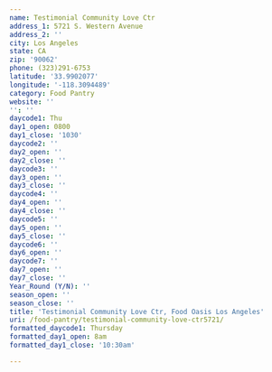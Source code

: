 ```yaml
---
name: Testimonial Community Love Ctr
address_1: 5721 S. Western Avenue
address_2: ''
city: Los Angeles
state: CA
zip: '90062'
phone: (323)291-6753
latitude: '33.9902077'
longitude: '-118.3094489'
category: Food Pantry
website: ''
'': ''
daycode1: Thu
day1_open: 0800
day1_close: '1030'
daycode2: ''
day2_open: ''
day2_close: ''
daycode3: ''
day3_open: ''
day3_close: ''
daycode4: ''
day4_open: ''
day4_close: ''
daycode5: ''
day5_open: ''
day5_close: ''
daycode6: ''
day6_open: ''
daycode7: ''
day7_open: ''
day7_close: ''
Year_Round (Y/N): ''
season_open: ''
season_close: ''
title: 'Testimonial Community Love Ctr, Food Oasis Los Angeles'
uri: /food-pantry/testimonial-community-love-ctr5721/
formatted_daycode1: Thursday
formatted_day1_open: 8am
formatted_day1_close: '10:30am'

---
```

